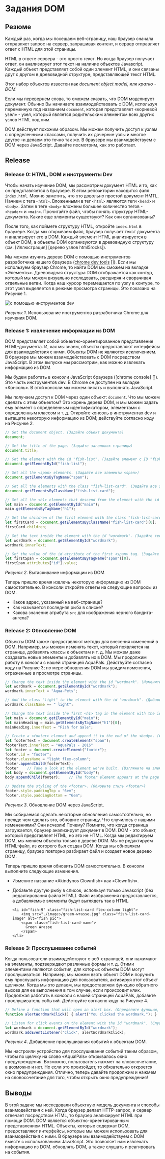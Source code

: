 # Задания DOM

## Резюме
Каждый раз, когда мы посещаем веб-страницу, наш браузер сначала отправляет запрос на сервер, запрашивая контент, и сервер отправляет ответ с HTML для этой страницы.

HTML в ответе сервера - это просто текст. Но когда браузер получает ответ, он анализирует этот текст на наличие объектов Javascript. Каждый объект представляет собой один элемент HTML, и они связаны друг с другом в древовидной структуре, представляющей текст HTML.

Этот набор объектов известен как  *document object model, или кратко - DOM.*

Если мы перевернем слова, то сможем сказать, что DOM моделирует документ. Обычно Вы начинаете взаимодействовать с DOM, используя переменную под названием `document`, которая представляет «корневой узел» - узел, который является родительским элементом всех других узлов HTML под ним.

DOM действует похожим образом. Мы можем получить доступ к узлам с определенными классами, получить их дочерние узлы и многое другое –и делаем это точно так же. В браузере мы взаимодействуем с DOM через JavaScript. Давайте посмотрим, как это работает.

## Release

### Release 0: HTML, DOM и инструменты Dev

Чтобы начать изучение DOM, мы рассмотрим документ HTML и то, как он представляется в браузере. В этом репозитории находится файл `index.html`. Можно заметить, что это довольно простой документ HMTL. Начнем с тега `<html>`. Вложенными в тег `<html>` являются теги `<head>` и `<body>`. Затем в теге `<body>` вложены большее количество тегов - `<header>` и `<main>`. Прочитайте файл, чтобы понять структуру HTML-документа. Какие еще элементы существуют? Как они организованы?

После того, как поймете структуру HTML, откройте `index.html` в браузере. Когда мы открываем файл, браузер получает текст документа и анализирует его в DOM. Каждый элемент HTML анализируется в объект DOM, а объекты DOM организуются в древовидную структуру (см. [Иллюстрация] [дерево узлов html5rocks]).

Мы можем изучить дерево DOM с помощью инструментов разработчика нашего браузера ([chrome dev tools] []). Если мы используем браузер Chrome, то найти DOM мы сможем на вкладке «Элементы». Древовидная структура DOM отображается как контур, который мы можем визуально исследовать, расширяя и сворачивая отдельные ветви. Когда наш курсор перемещается по узлу в контуре, то этот узел выделяется в режиме просмотра страницы. Это показано на Рисунке 1.

![с помощью инструментов dev](readme-assets/aquapals-dev-tools.gif)

*Рисунок 1*. Использование инструментов разработчика Chrome для изучения DOM.

### Release 1: извлечение информации из DOM

DOM представляет собой объектно-ориентированное представление HTML-документа. И, как мы знаем, объекты предоставляют интерфейсы для взаимодействия с ними. Объекты DOM не являются исключением. В браузере мы можем взаимодействовать с DOM посредством JavaScript. В этом выпуске мы рассмотрим, как можно извлекать информацию из DOM.

Мы будем работать в консоли JavaScript браузера ([chrome console] []). Это часть инструментов dev. В Chrome он доступен на вкладке «Консоль». В этой консоли мы можем писать и выполнять JavaScript.

Мы получаем доступ к DOM через один объект: `document`. Что мы можем сделать с этим объектом? Это корень дерева DOM, и мы можем задать ему элемент с определенным идентификатором, элементами с определенным классом и т. д. Откройте консоль в инструментах dev и вытащите некоторую информацию из DOM; действуйте согласно коду на Рисунке 2.

```js
// Get the document object. (Задайте объект документа)
document;

// Get the title of the page. (Задайте заголовок страницы)
document.title;

// Get the element with the id "fish-list". (Задайте элемент с ID "fish-list")
document.getElementById("fish-list");

// Get all the <span> elements. (Задайте все элементы <span>)
document.getElementsByTagName("span");

// Get all the elements with the class "fish-list-card". (Задайте все элементы класса "fish-list-card".)
document.getElementsByClassName("fish-list-card");

// Get all the <h1> elements that descend from the element with the id "main". (Задайте все <h1> элементы, которые идут ниже элемента с ID "main)
let main = document.getElementById("main");
main.getElementsByTagName("h1");

// Get the children of the first element with the class "fish-list-card". (Задайте дочерний элемент первого элемента с классом "fish-list-card".)
let firstCard = document.getElementsByClassName("fish-list-card")[0];
firstCard.children;

// Get the text inside the element with the id "wordmark". (Задайте текст внутри элемента с ID “wordmark")
let wordmark = document.getElementById("wordmark");
wordmark.innerText;

// Get the value of the id attribute of the first <span> tag. (Задайте значения атрибута ID первого <span> тега)
let firstSpan = document.getElementsByTagName("span")[0];
firstSpan.attributes["id"].value;
```
*Рисунок 2*.  Вытаскивание информации из DOM.

Теперь пришло время извлечь некоторую информацию из DOM самостоятельно. В консоли откройте ответы на следующие вопросы из DOM.

- Каков адрес, указанный на веб-странице?
- Как называется последняя рыба в списке?
- Какова значение атрибута `src` для изображения черного бандита-ангела?


### Release 2: Обновление DOM

Объекты DOM также предоставляют методы для внесения изменений в DOM. Например, мы можем изменять текст, который появляется на странице, добавлять классы к объектам и т. д. Мы можем даже создавать новые элементы и добавлять их в DOM. Мы продолжим работу в консоли с нашей страницей AquaPals. Действуйте согласно коду на Рисунке 3; по мере обновления DOM мы увидим изменения, отраженные в просмотре страницы.

```js
// Change the text inside the element with the id "wordmark". (Измените текст внутри элемента с ID “wordmark")
let wordmark = document.getElementById("wordmark");
wordmark.innerText = "Aqua-Pets";

// Add the class "light" to the element with the id "wordmark". (Добавьте класс "light" элементу с ID “wordmark")
wordmark.className += " light";

// Change the text inside the first <h1> tag in the element with the id "main". (Измените текст внутри первого <h1> тега в элементе с ID "main")
let main = document.getElementById("main");
let mainHeading = main.getElementsByTagName("h1")[0];
mainHeading.innerText = "Fish for $ale";

// Create a <footer> element and append it to the end of the <body>. (Создайте элемент <footer> и прикрепите его к концу <body>)
let footerText = document.createElement("span");
footerText.innerText = "AquaPals - 2016"
let footer = document.createElement("footer");
footer.id = "footer";
footer.className = "light flex-column";
footer.appendChild(footerText);
footer    // Take a look at the element we've built. (Взгляните на элемент, который создали)
let body = document.getElementById("body");
body.appendChild(footer);    // The footer element appears at the page view bottom.

// Update the styling of the <footer>. (Обновите стиль <footer>)
footer.style.paddingTop = "6em";
footer.style.paddingBottom = "6em";
```
*Рисунок 3*.  Обновление DOM через JavaScript.

Мы собираемся сделать некоторые обновления самостоятельно, но прежде чем сделать это, обновите страницу. Что случилось с нашими изменениями? Они исчезли! Почему? Помните, что когда страница загружается, браузер анализирует документ в DOM. DOM - это объект, который представляет HTML, но это не HTML. Когда мы редактируем DOM, мы меняем объекты только в дереве DOM. Мы не редактируем HTML-файл, из которого был создан DOM. Когда мы обновляем страницу, браузер повторно разбирает файл и создает новое дерево DOM.

Теперь пришло время обновить DOM самостоятельно. В консоли выполните следующие изменения.

- Измените название «Akindynos Clownfish» как «Clownfish».
- Добавьте другую рыбу в список, используя только Javascript (без редактирования файла HTML). Файл изображения предоставляется, а добавляемые элементы будут выглядеть так в HTML.

  ```
  <li id="fish-9" class="fish-list-card flex-column light">
      <img src="./images/green-wrasse.jpg" class="fish-list-card-image" alt="fish pic">
      <span class="fish-list-card-name">
        Green Wrasse
      </span>
  </li>
  ```

### Release 3: Прослушивание событий

Когда пользователи взаимодействуют с веб-страницей, они нажимают на элементы, подтверждают различные формы и т. д. Этими элементами являются события, для которых объекты DOM могут прослушиваться. Например, мы можем взять объект DOM и поручить ему прослушать информацию для пользователя, активируя этот объект щелчком. Когда мы это делаем, мы предоставляем функцию обратного вызова для ее выполнения в том случае, если происходит клик. Продолжая работать в консоли с нашей страницей AquaPals, добавьте прослушиватель событий. Действуйте согласно коду на Рисунке 4.


```js
// Define a function that will open an alert box. (Определите функцию, которая будет открываться в качестве предупреждения)
function alertWordmarkClick() { alert("You clicked the wordmark."); }

// Listen for click events on the element with the id "wordmark". (Слушайте клики на события с элементами, имеющими ID "wordmark")
let wordmark = document.getElementById("wordmark");
wordmark.addEventListener("click", alertWordmarkClick);
```
*Рисунок 4*.  Добавление прослушивания событий к объектам DOM.

Мы настроили устройство для прослушивания событий таким образом, чтобы по щелчку на слово «AqualPals» открывалось окно предупреждения. Возможно, пользователь нажмет на словосочетание, а возможно и нет. Но если это произойдет, то обязательно откроется окно предупреждения.
Отлично, теперь давайте продолжим и нажмем на словосочетание для того, чтобы открыть окно предупреждения!


## Выводы

В этой задаче мы исследовали объектную модель документа и способы взаимодействия с ней. Когда браузер делает HTTP-запрос, и сервер отвечает посредством HTML, то браузер анализирует HTML при помощи DOM. DOM является объектно-ориентированным представлением HTML. Объекты, которые содержат DOM, предоставляют интерфейсы, которые мы можем использовать для взаимодействия с ними. В браузере мы взаимодействуем с DOM вместе с использованием JavaScript. Это позволяет нам извлекать информацию из DOM, обновлять DOM, а также слушать и реагировать на события.


[chrome консоль]: https://developer.chrome.com/devtools#console
[chrome dev tools]: https://developer.chrome.com/devtools
[html5rocks tree]: http://www.html5rocks.com/en/tutorials/internals/howbrowserswork/#DOM
